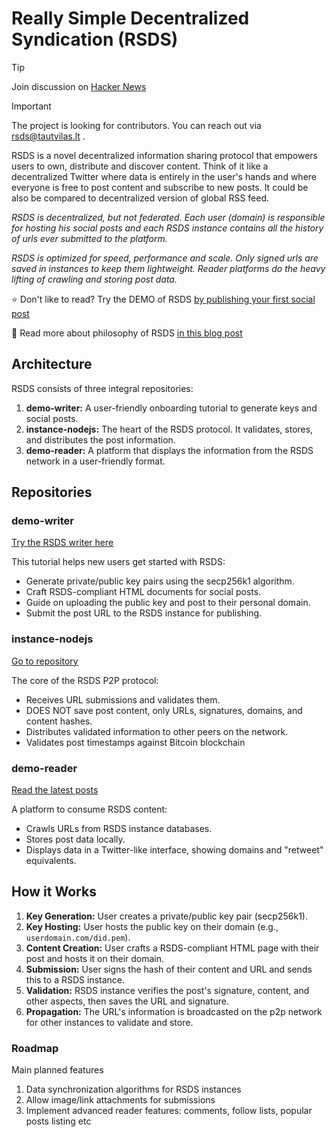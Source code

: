 # Really Simple Decentralized Syndication (RSDS)

> [!TIP]
> Join discussion on [Hacker News](https://news.ycombinator.com/item?id=42654891)

> [!IMPORTANT]
> The project is looking for contributors. You can reach out via rsds@tautvilas.lt .

RSDS is a novel decentralized information sharing protocol that empowers users to own, distribute and discover content. Think of it like a decentralized Twitter where data is entirely in the user's hands and where everyone is free to post content and subscribe to new posts. It could be also be compared to decentralized version of global RSS feed.

<em>RSDS is decentralized, but not federated. Each user (domain) is responsible for hosting his social posts and each RSDS instance contains all the history of urls ever submitted to the platform.</em>

<em>RSDS is optimized for speed, performance and scale. Only signed urls are saved in instances to keep them lightweight. Reader platforms do the heavy lifting of crawling and storing post data.</em>

⭐ Don't like to read? Try the DEMO of RSDS [by publishing your first social post](https://writer.did-1.com/)

🧠 Read more about philosophy of RSDS [in this blog post](https://tautvilas.medium.com/it-is-time-to-create-a-decentralized-public-social-network-128b6c11fd24)

## Architecture

RSDS consists of three integral repositories:

1. **demo-writer:** A user-friendly onboarding tutorial to generate keys and social posts.
2. **instance-nodejs:** The heart of the RSDS protocol. It validates, stores, and distributes the post information.
3. **demo-reader:** A platform that displays the information from the RSDS network in a user-friendly format.

## Repositories

### demo-writer

[Try the RSDS writer here](https://writer.did-1.com/)

This tutorial helps new users get started with RSDS:

- Generate private/public key pairs using the secp256k1 algorithm.
- Craft RSDS-compliant HTML documents for social posts.
- Guide on uploading the public key and post to their personal domain.
- Submit the post URL to the RSDS instance for publishing.

### instance-nodejs

[Go to repository](https://github.com/did-1/did-instance-nodejs)

The core of the RSDS P2P protocol:

- Receives URL submissions and validates them.
- DOES NOT save post content, only URLs, signatures, domains, and content hashes.
- Distributes validated information to other peers on the network.
- Validates post timestamps against Bitcoin blockchain

### demo-reader

[Read the latest posts](https://reader.did-1.com/)

A platform to consume RSDS content:

- Crawls URLs from RSDS instance databases.
- Stores post data locally.
- Displays data in a Twitter-like interface, showing domains and "retweet" equivalents.

## How it Works

1. **Key Generation:** User creates a private/public key pair (secp256k1).
2. **Key Hosting:** User hosts the public key on their domain (e.g., `userdomain.com/did.pem`).
3. **Content Creation:** User crafts a RSDS-compliant HTML page with their post and hosts it on their domain.
4. **Submission:** User signs the hash of their content and URL and sends this to a RSDS instance.
5. **Validation:** RSDS instance verifies the post's signature, content, and other aspects, then saves the URL and signature.
6. **Propagation:** The URL's information is broadcasted on the p2p network for other instances to validate and store.

### Roadmap

Main planned features

1. Data synchronization algorithms for RSDS instances
2. Allow image/link attachments for submissions
3. Implement advanced reader features: comments, follow lists, popular posts listing etc
